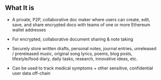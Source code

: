 ## What It is

- A private, P2P, collaborative doc maker where users can create, edit, save, and share encrypted docs with teams of one or more Ethereum wallet addresses

- For encrypted, collaborative document sharing & note taking

- Securely store written drafts, personal notes, journal entries, unreleased / prereleased music, original song lyrics, poems, blog posts, lifestyle/food diary, daily tasks, research, innovative ideas, etc.


- Can be used to track medical symptoms + other sensitive, confidential user data off-chain